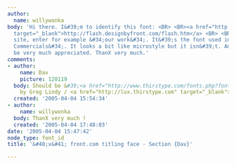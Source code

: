 ```yaml
---
author:
  name: willywonka
body: 'Hi there. I&#39;m to identify this font: <BR> <BR><a href="http://flash.designbyfront.com/flash.htm"
  target="_blank">http://flash.designbyfront.com/flash.htm</a> <BR> <BR>Once at the
  site, enter for example &#34;our work&#34;. It&#39;s the font used in &#34;Dennison
  Commercials&#34;. It looks a bit like microstyle but it isn&#39;t. Any help will
  be very much appreciated. ThanX very much.'
comments:
- author:
    name: Dav
    picture: 128119
  body: Should be &#39;<a href="http://www.thirstype.com/fonts.php?font=Section" target="_blank">Section</a>&#39;,
    by Greg Lindy / <a href="http://lux.thirstype.com" target="_blank">Lux Typographics</a>..
  created: '2005-04-04 15:54:34'
- author:
    name: willywonka
  body: ThanX very much !
  created: '2005-04-04 17:48:03'
date: '2005-04-04 15:47:42'
node_type: font_id
title: '&#40;x&#41; front.com titling face - Section {Dav}'

---
```

